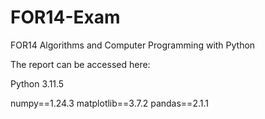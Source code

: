# FOR14-Exam
FOR14 Algorithms and Computer Programming with Python

The report can be accessed here: 

Python 3.11.5

numpy==1.24.3 
matplotlib==3.7.2 
pandas==2.1.1 
